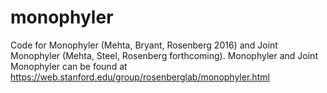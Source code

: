 # monophyler
Code for Monophyler (Mehta, Bryant, Rosenberg 2016) and Joint Monophyler (Mehta, Steel, Rosenberg forthcoming).
Monophyler and Joint Monophyler can be found at https://web.stanford.edu/group/rosenberglab/monophyler.html
